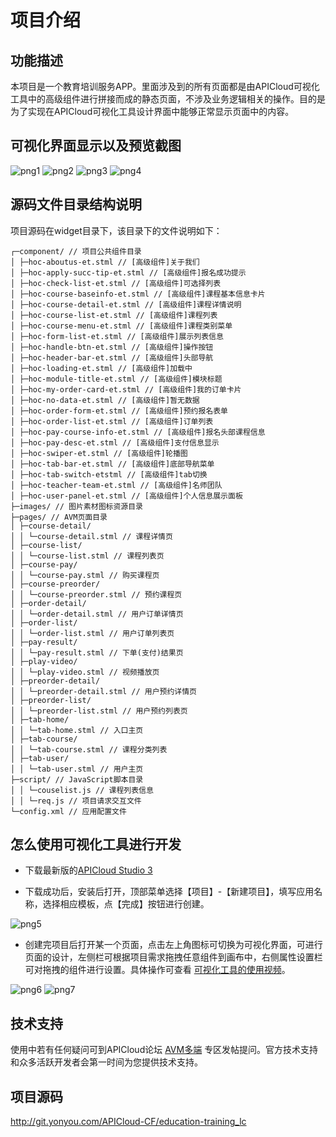 # 项目介绍
## 功能描述

本项目是一个教育培训服务APP。里面涉及到的所有页面都是由APICloud可视化工具中的高级组件进行拼接而成的静态页面，不涉及业务逻辑相关的操作。目的是为了实现在APICloud可视化工具设计界面中能够正常显示页面中的内容。

## 可视化界面显示以及预览截图

![png1](http://ae8b3ee28597856d3283.qiniucdn.apicloud-system.com/apicloud/af3e339a84580d5d796fd8f90af9dbed.png)
![png2](http://ae8b3ee28597856d3283.qiniucdn.apicloud-system.com/apicloud/ffbd5c5d0d040ceba1f4715687152ba3.png)
![png3](http://ae8b3ee28597856d3283.qiniucdn.apicloud-system.com/apicloud/2b267712255aca9dffbe886e1ef96cbe.png)
![png4](http://ae8b3ee28597856d3283.qiniucdn.apicloud-system.com/apicloud/6d55725cdab12032783bd9eb8397e221.png)

## 源码文件目录结构说明

项目源码在widget目录下，该目录下的文件说明如下：
```
┌─component/ // 项目公共组件目录
│ ├─hoc-aboutus-et.stml // [高级组件]关于我们
│ ├─hoc-apply-succ-tip-et.stml // [高级组件]报名成功提示
│ ├─hoc-check-list-et.stml // [高级组件]可选择列表 
│ ├─hoc-course-baseinfo-et.stml // [高级组件]课程基本信息卡片 
│ ├─hoc-course-detail-et.stml // [高级组件]课程详情说明 
│ ├─hoc-course-list-et.stml // [高级组件]课程列表
│ ├─hoc-course-menu-et.stml // [高级组件]课程类别菜单
│ ├─hoc-form-list-et.stml // [高级组件]展示列表信息
│ ├─hoc-handle-btn-et.stml // [高级组件]操作按钮
│ ├─hoc-header-bar-et.stml // [高级组件]头部导航
│ ├─hoc-loading-et.stml // [高级组件]加载中
│ ├─hoc-module-title-et.stml // [高级组件]模块标题
│ ├─hoc-my-order-card-et.stml // [高级组件]我的订单卡片
│ ├─hoc-no-data-et.stml // [高级组件]暂无数据
│ ├─hoc-order-form-et.stml // [高级组件]预约报名表单
│ ├─hoc-order-list-et.stml // [高级组件]订单列表
│ ├─hoc-pay-course-info-et.stml // [高级组件]报名头部课程信息
│ ├─hoc-pay-desc-et.stml // [高级组件]支付信息显示
│ ├─hoc-swiper-et.stml // [高级组件]轮播图
│ ├─hoc-tab-bar-et.stml // [高级组件]底部导航菜单
│ ├─hoc-tab-switch-etstml // [高级组件]tab切换
│ ├─hoc-teacher-team-et.stml // [高级组件]名师团队
│ ├─hoc-user-panel-et.stml // [高级组件]个人信息展示面板
├─images/ // 图片素材图标资源目录 
├─pages/ // AVM页面目录 
│ ├─course-detail/ 
│ │ └─course-detail.stml // 课程详情页 
│ ├─course-list/ 
│ │ └─course-list.stml // 课程列表页 
│ ├─course-pay/ 
│ │ └─course-pay.stml // 购买课程页 
│ ├─course-preorder/ 
│ │ └─course-preorder.stml // 预约课程页 
│ ├─order-detail/ 
│ │ └─order-detail.stml // 用户订单详情页 
│ ├─order-list/ 
│ │ └─order-list.stml // 用户订单列表页 
│ ├─pay-result/ 
│ │ └─pay-result.stml // 下单(支付)结果页 
│ ├─play-video/ 
│ │ └─play-video.stml // 视频播放页 
│ ├─preorder-detail/ 
│ │ └─preorder-detail.stml // 用户预约详情页 
│ ├─preorder-list/ 
│ │ └─preorder-list.stml // 用户预约列表页 
│ ├─tab-home/ 
│ │ └─tab-home.stml // 入口主页 
│ ├─tab-course/ 
│ │ └─tab-course.stml // 课程分类列表 
│ ├─tab-user/ 
│ │ └─tab-user.stml // 用户主页 
├─script/ // JavaScript脚本目录 
│ │ └─couselist.js // 课程列表信息 
│ │ └─req.js // 项目请求交互文件 
└─config.xml // 应用配置文件
```

## 怎么使用可视化工具进行开发

+ 下载最新版的[APICloud Studio 3](https://www.apicloud.com/studio3#downloadBtn)

+ 下载成功后，安装后打开，顶部菜单选择【项目】-【新建项目】，填写应用名称，选择相应模板，点【完成】按钮进行创建。

![png5](http://ae8b3ee28597856d3283.qiniucdn.apicloud-system.com/apicloud/fb81dfff6db840c80648fa841ad85573.png)

+ 创建完项目后打开某一个页面，点击左上角图标可切换为可视化界面，可进行页面的设计，左侧栏可根据项目需求拖拽任意组件到画布中，右侧属性设置栏可对拖拽的组件进行设置。具体操作可查看 [可视化工具的使用视频](https://www.apicloud.com/video_play/20_1825)。

![png6](http://ae8b3ee28597856d3283.qiniucdn.apicloud-system.com/apicloud/a9e94c0cd5821d3e93c0847c86e4b097.png)
![png7](http://ae8b3ee28597856d3283.qiniucdn.apicloud-system.com/apicloud/b32b79ab20b164011029abd05fdb26f4.png)

## 技术支持

使用中若有任何疑问可到APICloud论坛 [AVM多端](https://developer.yonyou.com/forum-71-1.html) 专区发帖提问。官方技术支持和众多活跃开发者会第一时间为您提供技术支持。


## 项目源码

http://git.yonyou.com/APICloud-CF/education-training_lc
